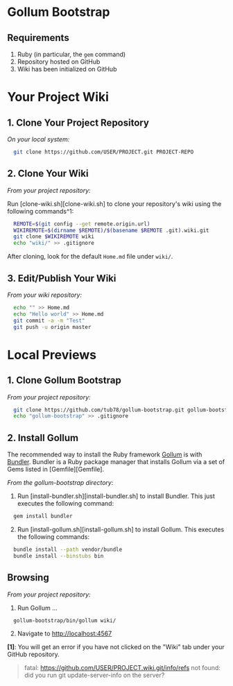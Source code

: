 

# Gollum Bootstrap
## Requirements

 1. Ruby (in particular, the `gem` command)
 2. Repository hosted on GitHub
 3. Wiki has been initialized on GitHub



# Your Project Wiki
## 1. Clone Your Project Repository

_On your local system:_

``` bash
  git clone https://github.com/USER/PROJECT.git PROJECT-REPO
```

## 2. Clone Your Wiki

_From your project repository:_

Run [clone-wiki.sh][clone-wiki.sh] to clone your repository's wiki using the following commands^1:

``` bash
  REMOTE=$(git config --get remote.origin.url)
  WIKIREMOTE=$(dirname $REMOTE)/$(basename $REMOTE .git).wiki.git
  git clone $WIKIREMOTE wiki
  echo "wiki/" >> .gitignore
```

After cloning, look for the default `Home.md` file under `wiki/`.


## 3. Edit/Publish Your Wiki

_From your wiki repository:_

``` bash
  echo "" >> Home.md
  echo "Hello world" >> Home.md
  git commit -a -m "Test"
  git push -u origin master
```


# Local Previews
## 1. Clone **Gollum Bootstrap**

_From your project repository:_

``` bash
  git clone https://github.com/tub78/gollum-bootstrap.git gollum-bootstrap
  echo "gollum-bootstrap" >> .gitignore
```


## 2. Install Gollum

The recommended way to install the Ruby framework [Gollum][Gollum] is with [Bundler][Bundler].  Bundler is a Ruby package manager that installs Gollum via a set of Gems listed in [Gemfile][Gemfile].

[Bundler]: http://gembundler.com/
[Gollum]: https://github.com/github/gollum

_From the gollum-bootstrap directory:_

 1. Run [install-bundler.sh][install-bundler.sh] to install Bundler.  This just executes the following command:

``` bash
  gem install bundler
```

 2. Run [install-gollum.sh][install-gollum.sh] to install Gollum.  This executes the following commands:

``` bash
  bundle install --path vendor/bundle
  bundle install --binstubs bin
```


## Browsing

_From your project repository:_

 1. Run Gollum ...

``` bash
  gollum-bootstrap/bin/gollum wiki/
```

 2. Navigate to [http://localhost:4567](http://localhost:4567)


**[1]**:
You will get an error if you have not clicked on the "Wiki" tab under your GitHub repository.

 > fatal: https://github.com/USER/PROJECT.wiki.git/info/refs not found: did you run git update-server-info on the server?




